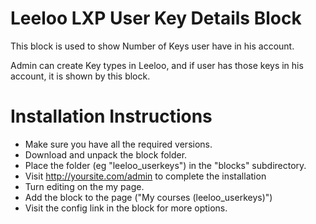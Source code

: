 # Leeloo LXP User Key Details Block
This block is used to show Number of Keys user have in his account.

Admin can create Key types in Leeloo, and if user has those keys in his account, it is shown by this block.

Installation Instructions
=========================

* Make sure you have all the required versions.
* Download and unpack the block folder.
* Place the folder (eg "leeloo_userkeys") in the "blocks" subdirectory.
* Visit http://yoursite.com/admin to complete the installation
* Turn editing on the my page.
* Add the block to the page ("My courses (leeloo_userkeys)")
* Visit the config link in the block for more options.